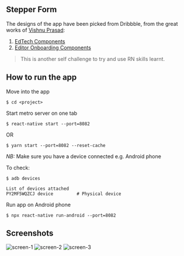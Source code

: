 ## Stepper Form

The designs of the app have been picked from Dribbble, from the great works of [Vishnu Prasad](https://dribbble.com/vlockn):
1. [EdTech Components](https://dribbble.com/shots/16077297-EdTech-Components)
2. [Editor Onboarding Components](https://dribbble.com/shots/11277570-Editor-Onboarding-Components)

>This is another self challenge to try and use RN skills learnt.

## How to run the app

Move into the app

```
$ cd <project>
```

Start metro server on one tab

```
$ react-native start --port=8082
```

OR

```
$ yarn start --port=8082 --reset-cache
```

*NB:* Make sure you have a device connected e.g. Android phone

To check:


   ```
   $ adb devices

   List of devices attached
   PY2MF5WQZCJ device         # Physical device
   ```

Run app on Android phone

```
$ npx react-native run-android --port=8082
```

## Screenshots

![screen-1](https://user-images.githubusercontent.com/3224157/142970226-939d5a2c-04e5-4e25-b507-1657587dbb41.jpeg)
![screen-2](https://user-images.githubusercontent.com/3224157/142970234-710ca0bb-80e3-4f3b-ba4e-1b8c06b28cf7.jpeg)
![screen-3](https://user-images.githubusercontent.com/3224157/142970236-f8c7f021-2992-4e64-acd5-509a8ede1382.jpeg)
